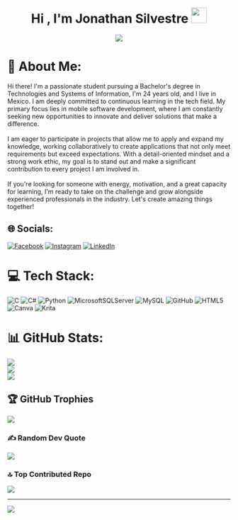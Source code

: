 <h1 align="center"><b>Hi , I'm Jonathan Silvestre </b><img src="https://media.giphy.com/media/hvRJCLFzcasrR4ia7z/giphy.gif" width="35"></h1>
<!--  -->
<p align="center">
  <a href="https://github.com/DenverCoder1/readme-typing-svg"><img src="https://readme-typing-svg.herokuapp.com?font=Time+New+Roman&color=cyan&size=25&center=true&vCenter=true&width=700&height=100&lines=Jonathan+Silvestre+Alvarez+Cruz..&hearts;++;Information+Technologies+and+Systems+Student,;Love+to+learn+new+stuffs..<3"></a>
</p>



	
# 💫 About Me:
Hi there! I'm a passionate student pursuing a Bachelor's degree in Technologies and Systems of Information, I'm 24 years old, and I live in Mexico. I am deeply committed to continuous learning in the tech field. My primary focus lies in mobile software development, where I am constantly seeking new opportunities to innovate and deliver solutions that make a difference.<br><br>I am eager to participate in projects that allow me to apply and expand my knowledge, working collaboratively to create applications that not only meet requirements but exceed expectations. With a detail-oriented mindset and a strong work ethic, my goal is to stand out and make a significant contribution to every project I am involved in.<br><br>If you're looking for someone with energy, motivation, and a great capacity for learning, I'm ready to take on the challenge and grow alongside experienced professionals in the industry. Let's create amazing things together!<br>


## 🌐 Socials:
[![Facebook](https://img.shields.io/badge/Facebook-%231877F2.svg?logo=Facebook&logoColor=white)](https://facebook.com/silvestre.jon/) [![Instagram](https://img.shields.io/badge/Instagram-%23E4405F.svg?logo=Instagram&logoColor=white)](https://instagram.com/jonathan_alvarez_c/) [![LinkedIn](https://img.shields.io/badge/LinkedIn-%230077B5.svg?logo=linkedin&logoColor=white)](https://linkedin.com/in/jonathan-silvestre-alvarez-cruz-2a862431a/) 

# 💻 Tech Stack:
![C](https://img.shields.io/badge/c-%2300599C.svg?style=for-the-badge&logo=c&logoColor=white) ![C#](https://img.shields.io/badge/c%23-%23239120.svg?style=for-the-badge&logo=csharp&logoColor=white) ![Python](https://img.shields.io/badge/python-3670A0?style=for-the-badge&logo=python&logoColor=ffdd54) ![MicrosoftSQLServer](https://img.shields.io/badge/Microsoft%20SQL%20Server-CC2927?style=for-the-badge&logo=microsoft%20sql%20server&logoColor=white) ![MySQL](https://img.shields.io/badge/mysql-4479A1.svg?style=for-the-badge&logo=mysql&logoColor=white) ![GitHub](https://img.shields.io/badge/github-%23121011.svg?style=for-the-badge&logo=github&logoColor=white) ![HTML5](https://img.shields.io/badge/html5-%23E34F26.svg?style=for-the-badge&logo=html5&logoColor=white) ![Canva](https://img.shields.io/badge/Canva-%2300C4CC.svg?style=for-the-badge&logo=Canva&logoColor=white) ![Krita](https://img.shields.io/badge/Krita-203759?style=for-the-badge&logo=krita&logoColor=EEF37B)
# 📊 GitHub Stats:
![](https://github-readme-stats.vercel.app/api?username=JonathanSilvestre&theme=tokyonight&hide_border=false&include_all_commits=true&count_private=true)<br/>
![](https://github-readme-streak-stats.herokuapp.com/?user=JonathanSilvestre&theme=tokyonight&hide_border=false)<br/>
![](https://github-readme-stats.vercel.app/api/top-langs/?username=JonathanSilvestre&theme=tokyonight&hide_border=false&include_all_commits=true&count_private=true&layout=compact)

## 🏆 GitHub Trophies
![](https://github-profile-trophy.vercel.app/?username=JonathanSilvestre&theme=tokyonight&no-frame=false&no-bg=true&margin-w=4)

### ✍️ Random Dev Quote
![](https://quotes-github-readme.vercel.app/api?type=horizontal&theme=tokyonight)

### 🔝 Top Contributed Repo
![](https://github-contributor-stats.vercel.app/api?username=JonathanSilvestre&limit=5&theme=tokyonight&combine_all_yearly_contributions=true)

---
[![](https://visitcount.itsvg.in/api?id=JonathanSilvestre&icon=7&color=4)](https://visitcount.itsvg.in)

